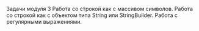 Задачи модуля 3
Работа со строкой как с массивом символов.
Работа со строкой как с объектом типа String или StringBuilder.
Работа с регулярными выражениями.
